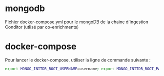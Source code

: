 # mongodb
Fichier docker-compose.yml pour le mongoDB de la chaine d'ingestion Conditor (utlisé par co-enrichments)

# docker-compose

Pour lancer le docker-compose, utiliser la ligne de commande suivante :

```bash
export MONGO_INITDB_ROOT_USERNAME=username; export MONGO_INITDB_ROOT_PASSWORD=password; docker-compose up;
```
